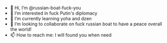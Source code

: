 - 👋 Hi, I’m @russian-boat-fuck-you
- 👀 I’m interested in fuck Putin's diplomacy
- 🌱 I’m currently learning yoha and dzen
- 💞️ I’m looking to collaborate on fuck russian boat to have a peace overall the world!
- 📫 How to reach me: I will found you when need

<!---
russian-boat-fuck-you/russian-boat-fuck-you is a ✨ special ✨ repository because its `README.md` (this file) appears on your GitHub profile.
You can click the Preview link to take a look at your changes.
--->
